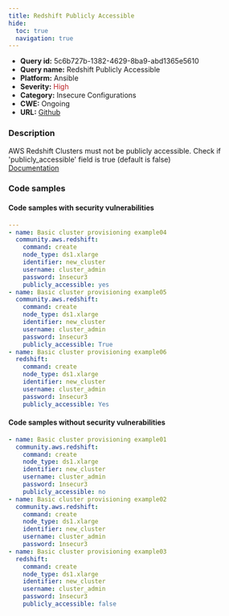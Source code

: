 ```yaml
---
title: Redshift Publicly Accessible
hide:
  toc: true
  navigation: true
---
```


<style>
  .highlight .hll {
    background-color: #ff171742;
  }
  .md-content {
    max-width: 1100px;
    margin: 0 auto;
  }
</style>

-   **Query id:** 5c6b727b-1382-4629-8ba9-abd1365e5610
-   **Query name:** Redshift Publicly Accessible
-   **Platform:** Ansible
-   **Severity:** <span style="color:#bb2124">High</span>
-   **Category:** Insecure Configurations
-   **CWE:** Ongoing
-   **URL:** [Github](https://github.com/Checkmarx/kics/tree/master/assets/queries/ansible/aws/redshift_publicly_accessible)

### Description
AWS Redshift Clusters must not be publicly accessible. Check if 'publicly_accessible' field is true (default is false)<br>
[Documentation](https://docs.ansible.com/ansible/latest/collections/community/aws/redshift_module.html)

### Code samples
#### Code samples with security vulnerabilities
```yaml title="Positive test num. 1 - yaml file" hl_lines="9 17 25"
---
- name: Basic cluster provisioning example04
  community.aws.redshift:
    command: create
    node_type: ds1.xlarge
    identifier: new_cluster
    username: cluster_admin
    password: 1nsecur3
    publicly_accessible: yes
- name: Basic cluster provisioning example05
  community.aws.redshift:
    command: create
    node_type: ds1.xlarge
    identifier: new_cluster
    username: cluster_admin
    password: 1nsecur3
    publicly_accessible: True
- name: Basic cluster provisioning example06
  redshift:
    command: create
    node_type: ds1.xlarge
    identifier: new_cluster
    username: cluster_admin
    password: 1nsecur3
    publicly_accessible: Yes

```


#### Code samples without security vulnerabilities
```yaml title="Negative test num. 1 - yaml file"
- name: Basic cluster provisioning example01
  community.aws.redshift:
    command: create
    node_type: ds1.xlarge
    identifier: new_cluster
    username: cluster_admin
    password: 1nsecur3
    publicly_accessible: no
- name: Basic cluster provisioning example02
  community.aws.redshift:
    command: create
    node_type: ds1.xlarge
    identifier: new_cluster
    username: cluster_admin
    password: 1nsecur3
- name: Basic cluster provisioning example03
  redshift:
    command: create
    node_type: ds1.xlarge
    identifier: new_cluster
    username: cluster_admin
    password: 1nsecur3
    publicly_accessible: false

```
